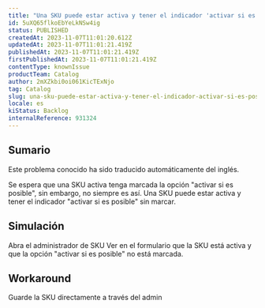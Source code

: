 ```yaml
---
title: "Una SKU puede estar activa y tener el indicador 'activar si es posible' desmarcado"
id: 5uXQ65flkoEbYeLkNSw4ig
status: PUBLISHED
createdAt: 2023-11-07T11:01:20.612Z
updatedAt: 2023-11-07T11:01:21.419Z
publishedAt: 2023-11-07T11:01:21.419Z
firstPublishedAt: 2023-11-07T11:01:21.419Z
contentType: knownIssue
productTeam: Catalog
author: 2mXZkbi0oi061KicTExNjo
tag: Catalog
slug: una-sku-puede-estar-activa-y-tener-el-indicador-activar-si-es-posible-desmarcado
locale: es
kiStatus: Backlog
internalReference: 931324
---
```


## Sumario

<div class="alert alert-info">
  <p>Este problema conocido ha sido traducido automáticamente del inglés.</p>
</div>


Se espera que una SKU activa tenga marcada la opción "activar si es posible", sin embargo, no siempre es así.
Una SKU puede estar activa y tener el indicador "activar si es posible" sin marcar.



## Simulación


Abra el administrador de SKU
Ver en el formulario que la SKU está activa y que la opción "activar si es posible" no está marcada.



## Workaround


Guarde la SKU directamente a través del admin






